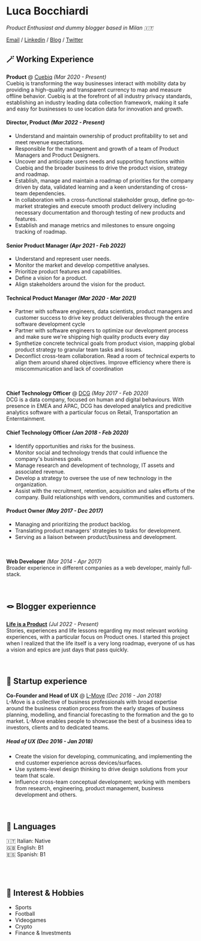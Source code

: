 # Luca Bocchiardi

_Product Enthusiast and dummy blogger based in Milan 🇮🇹_ <br>

[Email](mailto:luca.bocchiardi@gmail.com) / [Linkedin](https://www.linkedin.com/in/lucabocchiardi/) / [Blog](https://lifeisaproduct.substack.com) / [Twitter](https://twitter.com/lukab_89)

## 🪄 Working Experience

**Product** @ [Cuebiq](https://cuebiq.com) _(Mar 2020 - Present)_ <br>
Cuebiq is transforming the way businesses interact with mobility data by providing a high-quality and transparent currency to map and measure offline behavior. Cuebiq is at the forefront of all industry privacy standards, establishing an industry leading data collection framework, making it safe and easy for businesses to use location data for innovation and growth.<br>
#### Director, Product _(Mar 2022 - Present)_ <br>
- Understand and maintain ownership of product profitability to set and meet revenue expectations.
- Responsible for the management and growth of a team of Product Managers and Product Designers.
- Uncover and anticipate users needs and supporting functions within Cuebiq and the broader business to drive the product vision, strategy and roadmap.
- Establish, manage and maintain a roadmap of priorities for the company driven by data, validated learning and a keen understanding of cross-team dependencies.
- In collaboration with a cross-functional stakeholder group, define go-to-market strategies and execute smooth product delivery including necessary documentation and thorough testing of new products and features.
- Establish and manage metrics and milestones to ensure ongoing tracking of roadmap.<br>

#### Senior Product Manager _(Apr 2021 - Feb 2022)_ <br>
- Understand and represent user needs.
- Monitor the market and develop competitive analyses.
- Prioritize product features and capabilities.
- Define a vision for a product.
- Align stakeholders around the vision for the product.<br>

#### Technical Product Manager _(Mar 2020 - Mar 2021)_ <br>
- Partner with software engineers, data scientists, product managers and customer success to drive key product deliverables through the entire software development cycle
- Partner with software engineers to optimize our development process and make sure we're shipping high quality products every day
- Synthetize concrete technical goals from product vision, mapping global product strategy to granular team tasks and issues.
- Deconflict cross-team collaboration. Read a room of technical experts to align them around shared objectives. Improve efficiency where there is miscommunication and lack of coordination
<br><br><br>

**Chief Technology Officer** @ [DCG](https://dcg.net/) _(May 2017 - Feb 2020)_ <br>
DCG is a data company, focused on human and digital behaviours. With presence in EMEA and APAC, DCG has developed analytics and predicitive analytics software with a particular focus on Retail, Transportation an Enterntainment.<br>
#### Chief Technology Officer _(Jan 2018 - Feb 2020)_ <br>
- Identify opportunities and risks for the business.
- Monitor social and technology trends that could influence the company's business goals.
- Manage research and development of technology, IT assets and associated revenue.
- Develop a strategy to oversee the use of new technology in the organization.
- Assist with the recruitment, retention, acquisition and sales efforts of the company. Build relationships with vendors, communities and customers.<br>

#### Product Owner _(May 2017 - Dec 2017)_ <br>
- Managing and prioritizing the product backlog.
- Translating product managers’ strategies to tasks for development.
- Serving as a liaison between product/business and development.
<br><br><br>

**Web Developer** _(Mar 2014 - Apr 2017)_ <br>
Broader experience in different companies as a web developer, mainly full-stack.
<br><br><br>

## 🪢 Blogger experiennce

**[Life is a Product](https://lifeisaproduct.substack.com)** _(Jul 2022 - Present)_ <br>
Stories, experiences and life lessons regarding my most relevant working experiences, with a particular focus on Product ones. I started this project when I realized that the life itself is a very long roadmap, everyone of us has a vision and epics are just days that pass quickly.
<br><br><br>

## 🔭 Startup experience

**Co-Founder and Head of UX** @ [L-Move](https://www.l-move.net) _(Dec 2016 - Jan 2018)_ <br>
L-Move is a collective of business professionals with broad expertise around the business creation process from the early stages of business planning, modelling, and financial forecasting to the formation and the go to market. L-Move enables people to showcase the best of a business idea to investors, clients and to dedicated teams.<br>
##### Head of UX _(Dec 2016 - Jan 2018)_ <br>
- Create the vision for developing, communicating, and implementing the end customer experience across devices/surfaces.
- Use systems-level design thinking to drive design solutions from your team that scale.
- Influence cross-team conceptual development; working with members from research, engineering, product management, business development and others.
<br><br><br>

## 🙊 Languages

🇮🇹 Italian: Native<br>
🇬🇧 English: B1<br>
🇪🇸 Spanish: B1<br>
<br><br><br>

## 🦸 Interest & Hobbies

- Sports
- Football
- Videogames
- Crypto
- Finance & Investments
